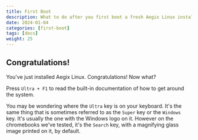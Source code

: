 ```yaml
---
title: First Boot 
description: What to do after you first boot a fresh Aegix Linux installation
date: 2024-01-04
categories: [first-boot]
tags: [docs]
weight: 25
---
```


## Congratulations!

You've just installed Aegix Linux. Congratulations! Now what?

Press `Ultra + F1` to read the built-in documentation of how to get around the system. 

You may be wondering where the `Ultra` key is on your keyboard. It's the same thing that is sometimes referred to as the `Super` key or the `Windows` key. It's usually the one with the Windows logo on it. However on the chromebooks we've tested, it's the `Search` key, with a magnifying glass image printed on it, by default. 

